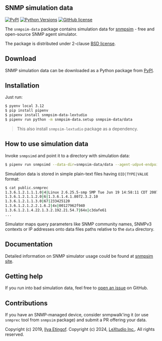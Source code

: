 
SNMP simulation data
--------------------
[![PyPI](https://img.shields.io/pypi/v/snmpsim-data.svg?maxAge=2592000)](https://pypi.org/project/snmpsim-data/)
[![Python Versions](https://img.shields.io/pypi/pyversions/snmpsim-data.svg)](https://pypi.org/project/snmpsim-data/)
[![GitHub license](https://img.shields.io/badge/license-BSD-blue.svg)](https://raw.githubusercontent.com/lextudio/snmpsim-data/master/LICENSE.txt)

The `snmpsim-data` package contains simulation data for
[snmpsim](https://www.pysnmp.com/snmpsim) - free and open-source SNMP agent simulator.

The package is distributed under 2-clause
[BSD license](https://www.pysnmp.com/snmpsim/license.html).

Download
--------

SNMP simulation data can be downloaded as a Python package from
[PyPI](https://pypi.org/project/snmpsim-data/).

Installation
------------

Just run:

```bash
$ pyenv local 3.12
$ pip install pipenv
$ pipenv install snmpsim-data-lextudio
$ pipenv run python -m snmpsim-data.setup snmpsim-data/data
```

> This also install `snmpsim-lextudio` package as a dependency.

How to use simulation data
--------------------------

Invoke `snmpsimd` and point it to a directory with simulation data:

``` bash
$ pipenv run snmpsimd --data-dir=snmpsim-data/data --agent-udpv4-endpoint=127.0.0.1:1024
```

Simulation data is stored in simple plain-text files having `OID|TYPE|VALUE`
format:

``` bash
$ cat public.snmprec
1.3.6.1.2.1.1.1.0|4|Linux 2.6.25.5-smp SMP Tue Jun 19 14:58:11 CDT 2007 i686
1.3.6.1.2.1.1.2.0|6|1.3.6.1.4.1.8072.3.2.10
1.3.6.1.2.1.1.3.0|67|233425120
1.3.6.1.2.1.2.2.1.6.2|4x|00127962f940
1.3.6.1.2.1.4.22.1.3.2.192.21.54.7|64x|c3dafe61
...
```

Simulator maps query parameters like SNMP community names, SNMPv3 contexts or
IP addresses onto data files paths relative to the `data` directory.

Documentation
-------------

Detailed information on SNMP simulator usage could be found at
[snmpsim site](https://www.pysnmp.com/snmpsim/).

Getting help
------------

If you run into bad simulation data, feel free to
[open an issue](https://github.com/lextudio/pysnmp/issues) on GitHub.

Contributions
-------------

If you have an SNMP-managed device, consider snmpwalk'ing it (or use `snmprec` tool
from `snmpsim` package) and submit a PR offering your data.

Copyright (c) 2019, [Ilya Etingof](mailto:etingof@gmail.com).
Copyright (c) 2024, [LeXtudio Inc.](mailto:support@lextudio.com).
All rights reserved.
